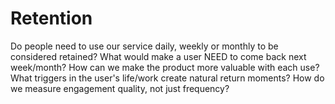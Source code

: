 # Retention

Do people need to use our service daily, weekly or monthly to be considered retained?
What would make a user NEED to come back next week/month?
How can we make the product more valuable with each use?
What triggers in the user's life/work create natural return moments?
How do we measure engagement quality, not just frequency?
